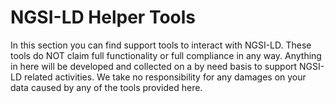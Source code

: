 # NGSI-LD Helper Tools

In this section you can find support tools to interact with NGSI-LD. 
These tools do NOT claim full functionality or full compliance in any way. 
Anything in here will be developed and collected on a by need basis to support NGSI-LD related activities.
We take no responsibility for any damages on your data caused by any of the tools provided here.

